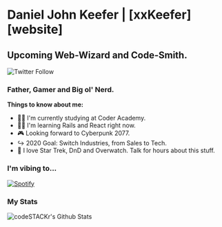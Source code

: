 # Daniel John Keefer | [xxKeefer][website]

## Upcoming Web-Wizard and Code-Smith.
![Twitter Follow](https://img.shields.io/twitter/follow/xxKeefer?color=%231DA1F2&logo=Twitter&style=for-the-badge)

### Father, Gamer and Big ol' Nerd.

**Things to know about me:**

- 🧙‍♂️ I'm currently studying at Coder Academy.
- 🧑‍💻 I'm learning Rails and React right now.
- 🎮 Looking forward to Cyberpunk 2077.
- ↪️ 2020 Goal: Switch Industries, from Sales to Tech.
- 🚀 I love Star Trek, DnD and Overwatch. Talk for hours about this stuff.

### I'm vibing to...
[![Spotify](https://novatorem.xxkeefer.vercel.app//api/spotify)](https://open.spotify.com/user/12179586444)

### My Stats

<!--START_SECTION:waka-->
<!--END_SECTION:waka-->

 <img align="left" alt="codeSTACKr's Github Stats" src="https://github-readme-stats-git-master.xxkeefer.vercel.app/api?username=xxKeefer&show_icons=true&hide_border=true" />
